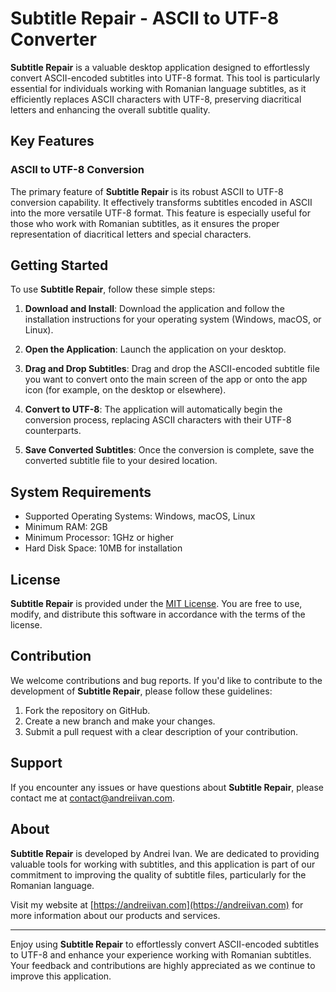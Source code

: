 # Subtitle Repair - ASCII to UTF-8 Converter

**Subtitle Repair** is a valuable desktop application designed to effortlessly convert ASCII-encoded subtitles into UTF-8 format. This tool is particularly essential for individuals working with Romanian language subtitles, as it efficiently replaces ASCII characters with UTF-8, preserving diacritical letters and enhancing the overall subtitle quality.

## Key Features

### ASCII to UTF-8 Conversion
The primary feature of **Subtitle Repair** is its robust ASCII to UTF-8 conversion capability. It effectively transforms subtitles encoded in ASCII into the more versatile UTF-8 format. This feature is especially useful for those who work with Romanian subtitles, as it ensures the proper representation of diacritical letters and special characters.

## Getting Started

To use **Subtitle Repair**, follow these simple steps:

1. **Download and Install**: Download the application and follow the installation instructions for your operating system (Windows, macOS, or Linux).

2. **Open the Application**: Launch the application on your desktop.

3. **Drag and Drop Subtitles**: Drag and drop the ASCII-encoded subtitle file you want to convert onto the main screen of the app or onto the app icon (for example, on the desktop or elsewhere).

4. **Convert to UTF-8**: The application will automatically begin the conversion process, replacing ASCII characters with their UTF-8 counterparts.

5. **Save Converted Subtitles**: Once the conversion is complete, save the converted subtitle file to your desired location.

## System Requirements

- Supported Operating Systems: Windows, macOS, Linux
- Minimum RAM: 2GB
- Minimum Processor: 1GHz or higher
- Hard Disk Space: 10MB for installation

## License

**Subtitle Repair** is provided under the [MIT License](LICENSE). You are free to use, modify, and distribute this software in accordance with the terms of the license.

## Contribution

We welcome contributions and bug reports. If you'd like to contribute to the development of **Subtitle Repair**, please follow these guidelines:

1. Fork the repository on GitHub.
2. Create a new branch and make your changes.
3. Submit a pull request with a clear description of your contribution.

## Support

If you encounter any issues or have questions about **Subtitle Repair**, please contact me at contact@andreiivan.com.

## About

**Subtitle Repair** is developed by Andrei Ivan. We are dedicated to providing valuable tools for working with subtitles, and this application is part of our commitment to improving the quality of subtitle files, particularly for the Romanian language.

Visit my website at [https://andreiivan.com](https://andreiivan.com) for more information about our products and services.

---

Enjoy using **Subtitle Repair** to effortlessly convert ASCII-encoded subtitles to UTF-8 and enhance your experience working with Romanian subtitles. Your feedback and contributions are highly appreciated as we continue to improve this application.
